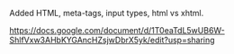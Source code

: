 
Added HTML, meta-tags, input types, html vs xhtml.



https://docs.google.com/document/d/1T0eaTdL5wUB6W-ShlfVxw3AHbKYGAncHZsjwDbrX5yk/edit?usp=sharing